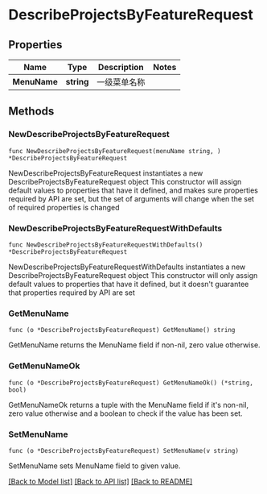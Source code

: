 # DescribeProjectsByFeatureRequest

## Properties

Name | Type | Description | Notes
------------ | ------------- | ------------- | -------------
**MenuName** | **string** | 一级菜单名称 | 

## Methods

### NewDescribeProjectsByFeatureRequest

`func NewDescribeProjectsByFeatureRequest(menuName string, ) *DescribeProjectsByFeatureRequest`

NewDescribeProjectsByFeatureRequest instantiates a new DescribeProjectsByFeatureRequest object
This constructor will assign default values to properties that have it defined,
and makes sure properties required by API are set, but the set of arguments
will change when the set of required properties is changed

### NewDescribeProjectsByFeatureRequestWithDefaults

`func NewDescribeProjectsByFeatureRequestWithDefaults() *DescribeProjectsByFeatureRequest`

NewDescribeProjectsByFeatureRequestWithDefaults instantiates a new DescribeProjectsByFeatureRequest object
This constructor will only assign default values to properties that have it defined,
but it doesn't guarantee that properties required by API are set

### GetMenuName

`func (o *DescribeProjectsByFeatureRequest) GetMenuName() string`

GetMenuName returns the MenuName field if non-nil, zero value otherwise.

### GetMenuNameOk

`func (o *DescribeProjectsByFeatureRequest) GetMenuNameOk() (*string, bool)`

GetMenuNameOk returns a tuple with the MenuName field if it's non-nil, zero value otherwise
and a boolean to check if the value has been set.

### SetMenuName

`func (o *DescribeProjectsByFeatureRequest) SetMenuName(v string)`

SetMenuName sets MenuName field to given value.



[[Back to Model list]](../README.md#documentation-for-models) [[Back to API list]](../README.md#documentation-for-api-endpoints) [[Back to README]](../README.md)


